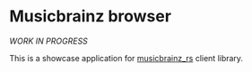 # Musicbrainz browser

*WORK IN PROGRESS*

This is a showcase application for [musicbrainz_rs](https://github.com/oknozor/musicbrainz_rs) client library. 

